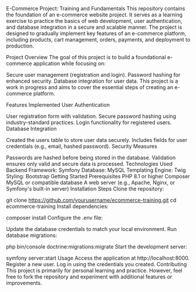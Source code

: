 E-Commerce Project: Training and Fundamentals
This repository contains the foundation of an e-commerce website project. It serves as a learning exercise to practice the basics of web development, user authentication, and database integration in a secure and scalable manner. The project is designed to gradually implement key features of an e-commerce platform, including products, cart management, orders, payments, and deployment to production.

Project Overview
The goal of this project is to build a foundational e-commerce application while focusing on:

Secure user management (registration and login).
Password hashing for enhanced security.
Database integration for user data.
This project is a work in progress and aims to cover the essential steps of creating an e-commerce platform.

Features Implemented
User Authentication

User registration form with validation.
Secure password hashing using industry-standard practices.
Login functionality for registered users.
Database Integration

Created the users table to store user data securely.
Includes fields for user credentials (e.g., email, hashed password).
Security Measures

Passwords are hashed before being stored in the database.
Validation ensures only valid and secure data is processed.
Technologies Used
Backend Framework: Symfony
Database: MySQL
Templating Engine: Twig
Styling: Bootstrap
Getting Started
Prerequisites
PHP 8.1 or higher
Composer
MySQL or compatible database
A web server (e.g., Apache, Nginx, or Symfony's built-in server)
Installation Steps
Clone the repository:

git clone https://github.com/yourusername/ecommerce-training.git
cd ecommerce-training
Install dependencies:

composer install
Configure the .env file:

Update the database credentials to match your local environment.
Run database migrations:

php bin/console doctrine:migrations:migrate
Start the development server:

symfony server:start
Usage
Access the application at http://localhost:8000.
Register a new user.
Log in using the credentials you created.
Contributing
This project is primarily for personal learning and practice. However, feel free to fork the repository and experiment with additional features or improvements.
